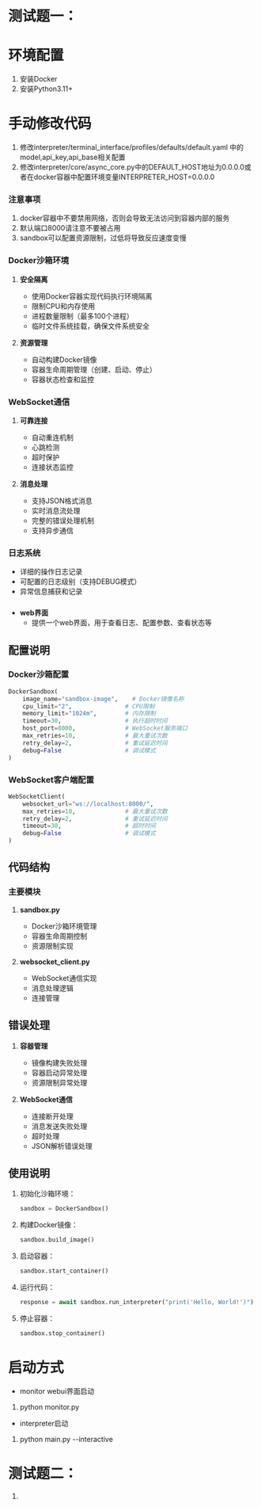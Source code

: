 # 测试题一：
# 环境配置
1. 安装Docker
2. 安装Python3.11+

# 手动修改代码
1. 修改interpreter/terminal_interface/profiles/defaults/default.yaml 中的model,api_key,api_base相关配置
2. 修改interpreter/core/async_core.py中的DEFAULT_HOST地址为0.0.0.0或者在docker容器中配置环境变量INTERPRETER_HOST=0.0.0.0

### 注意事项
1. docker容器中不要禁用网络，否则会导致无法访问到容器内部的服务
2. 默认端口8000请注意不要被占用
3. sandbox可以配置资源限制，过低将导致反应速度变慢

### Docker沙箱环境

1. **安全隔离**
   - 使用Docker容器实现代码执行环境隔离
   - 限制CPU和内存使用
   - 进程数量限制（最多100个进程）
   - 临时文件系统挂载，确保文件系统安全

2. **资源管理**
   - 自动构建Docker镜像
   - 容器生命周期管理（创建、启动、停止）
   - 容器状态检查和监控

### WebSocket通信

1. **可靠连接**
   - 自动重连机制
   - 心跳检测
   - 超时保护
   - 连接状态监控

2. **消息处理**
   - 支持JSON格式消息
   - 实时消息流处理
   - 完整的错误处理机制
   - 支持异步通信

### 日志系统

- 详细的操作日志记录
- 可配置的日志级别（支持DEBUG模式）
- 异常信息捕获和记录

###

- **web界面**
   - 提供一个web界面，用于查看日志、配置参数、查看状态等

## 配置说明

### Docker沙箱配置

```python
DockerSandbox(
    image_name="sandbox-image",    # Docker镜像名称
    cpu_limit="2",               # CPU限制
    memory_limit="1024m",        # 内存限制
    timeout=30,                  # 执行超时时间
    host_port=8000,              # WebSocket服务端口
    max_retries=10,              # 最大重试次数
    retry_delay=2,               # 重试延迟时间
    debug=False                  # 调试模式
)
```

### WebSocket客户端配置

```python
WebSocketClient(
    websocket_url="ws://localhost:8000/",
    max_retries=10,              # 最大重试次数
    retry_delay=2,               # 重试延迟时间
    timeout=30,                  # 超时时间
    debug=False                  # 调试模式
)
```

## 代码结构

### 主要模块

1. **sandbox.py**
   - Docker沙箱环境管理
   - 容器生命周期控制
   - 资源限制实现

2. **websocket_client.py**
   - WebSocket通信实现
   - 消息处理逻辑
   - 连接管理

## 错误处理

1. **容器管理**
   - 镜像构建失败处理
   - 容器启动异常处理
   - 资源限制异常处理

2. **WebSocket通信**
   - 连接断开处理
   - 消息发送失败处理
   - 超时处理
   - JSON解析错误处理

## 使用说明

1. 初始化沙箱环境：
   ```python
   sandbox = DockerSandbox()
   ```

2. 构建Docker镜像：
   ```python
   sandbox.build_image()
   ```

3. 启动容器：
   ```python
   sandbox.start_container()
   ```

4. 运行代码：
   ```python
   response = await sandbox.run_interpreter("print('Hello, World!')")
   ```

5. 停止容器：
   ```python
   sandbox.stop_container()
   ```

# 启动方式

- monitor webui界面启动
1. python monitor.py

- interpreter启动
1. python main.py --interactive


# 测试题二：
1. 